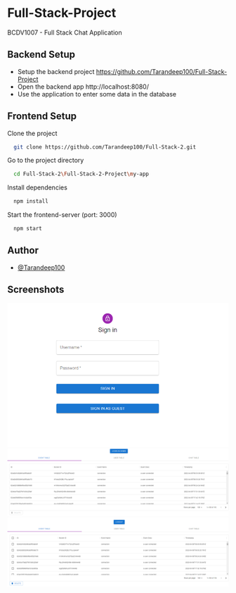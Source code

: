 # Full-Stack-Project

BCDV1007 - Full Stack Chat Application

## Backend Setup

- Setup the backend project https://github.com/Tarandeep100/Full-Stack-Project
- Open the backend app http://localhost:8080/
- Use the application to enter some data in the database

## Frontend Setup

Clone the project

```bash
  git clone https://github.com/Tarandeep100/Full-Stack-2.git
```

Go to the project directory

```bash
  cd Full-Stack-2\Full-Stack-2-Project\my-app
```

Install dependencies

```bash
  npm install
```

Start the frontend-server (port: 3000)

```bash
  npm start
```

## Author

- [@Tarandeep100](https://github.com/Tarandeep100/)

## Screenshots

![App Screenshot Login Page](public/screenshot/Login.png)
![App Screenshot Guest Login](public/screenshot/guest.png)
![App Screenshot Admin Login](public/screenshot/admin.png)